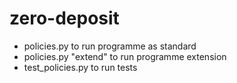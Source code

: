 # zero-deposit

- policies.py to run programme as standard
- policies.py "extend" to run programme extension
- test_policies.py to run tests

